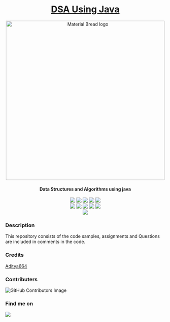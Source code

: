<h1 align="center" height="100%" width="100%"><u>DSA Using Java</u></h1>

<p align="center">
  <img width="500px" src="https://media0.giphy.com/media/L1R1tvI9svkIWwpVYr/giphy.gif?cid=ecf05e470hc6b0ovjuv15j7osf4leapfvs6mselldq09kk4t&rid=giphy.gif&ct=g" alt="Material Bread logo">
    <h4 align="center">Data Structures and Algorithms using java</h4>
</p>

<p align="center">
    <img src="https://img.shields.io/github/stars/Aditya664/Data-Structures-and-Algorithms-using-java?style=for-the-badge&color=orange">
    <img src="https://img.shields.io/github/forks/Aditya664/Data-Structures-and-Algorithms-using-java?style=for-the-badge&color=purple">
    <img src="https://img.shields.io/github/license/Aditya664/Data-Structures-and-Algorithms-using-java?style=for-the-badge&color=blue">
    <img src="https://img.shields.io/github/issues/Aditya664/Data-Structures-and-Algorithms-using-java?style=for-the-badge&color=red">
    <img src="https://img.shields.io/github/contributors/Aditya664/Data-Structures-and-Algorithms-using-java?style=for-the-badge&color=cyan">
<br>
    <img src="https://img.shields.io/badge/Author-Aditya Deshmukh-magenta?style=flat-square">
    <img src="https://img.shields.io/badge/Open%20Source-Yes-orange?style=flat-square">
    <img src="https://img.shields.io/badge/Maintained-Yes-cyan?style=flat-square">
    <img src="https://img.shields.io/badge/Made%20In-India-green?style=flat-square">
    <img src="https://img.shields.io/badge/Written%20In-Java-blue?style=flat-square">
<br>
    <img src="https://github-readme-stats.vercel.app/api/pin/?username=Aditya664&repo=Data-Structures-and-Algorithms-using-java&theme=synthwave">
</p>

### Description
This repository consists of the code samples, assignments
and Questions are included in comments in the code.

### Credits 
<a href="https://github.com/Aditya664/Data-Structures-and-Algorithms-using-java">Aditya664</a>
### Contributers
![GitHub Contributors Image](https://contrib.rocks/image?repo=Aditya664/Data-Structures-and-Algorithms-using-java)
### Find me on 
<a href="mailto:adityadeshmukh7350@gmail.com" target="_blank"><img src="https://img.shields.io/badge/Email-adityadeshmukh7350@gmail.com-blue?style=for-the-badge&logo=gmail"></a>

